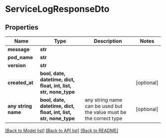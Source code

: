 # ServiceLogResponseDto


## Properties
Name | Type | Description | Notes
------------ | ------------- | ------------- | -------------
**message** | **str** |  | 
**pod_name** | **str** |  | 
**version** | **str** |  | 
**created_at** | **bool, date, datetime, dict, float, int, list, str, none_type** |  | [optional] 
**any string name** | **bool, date, datetime, dict, float, int, list, str, none_type** | any string name can be used but the value must be the correct type | [optional]

[[Back to Model list]](../README.md#documentation-for-models) [[Back to API list]](../README.md#documentation-for-api-endpoints) [[Back to README]](../README.md)


